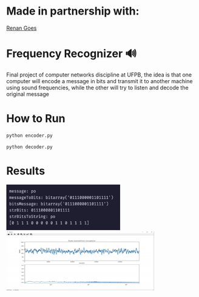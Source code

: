 # Made in partnership with:
[Renan Goes](https://github.com/Renan-Goes)

# Frequency Recognizer 🔊
  Final project of computer networks discipline at UFPB, the idea is that one computer will encode a message in bits and transmit it 
to another machine using sound frequencies, while the other will try to listen and decode the original message

# How to Run
```
python encoder.py
```
```
python decoder.py
```
# Results
<img src='imgs/encoder_img.png' width="300" height="120" alt='encoder img'>
<img src='imgs/decoder_img.png' width="390" height="156" alt='encoder img'>
